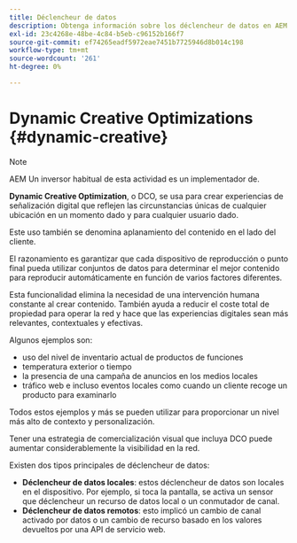 ```yaml
---
title: Déclencheur de datos
description: Obtenga información sobre los déclencheur de datos en AEM Screens.
exl-id: 23c4268e-48be-4c84-b5eb-c96152b166f7
source-git-commit: ef74265eadf5972eae7451b7725946d8b014c198
workflow-type: tm+mt
source-wordcount: '261'
ht-degree: 0%

---
```


# Dynamic Creative Optimizations {#dynamic-creative}

>[!NOTE]
>
>AEM Un inversor habitual de esta actividad es un implementador de.

**Dynamic Creative Optimization**, o DCO, se usa para crear experiencias de señalización digital que reflejen las circunstancias únicas de cualquier ubicación en un momento dado y para cualquier usuario dado.

Este uso también se denomina aplanamiento del contenido en el lado del cliente.

El razonamiento es garantizar que cada dispositivo de reproducción o punto final pueda utilizar conjuntos de datos para determinar el mejor contenido para reproducir automáticamente en función de varios factores diferentes.

Esta funcionalidad elimina la necesidad de una intervención humana constante al crear contenido. También ayuda a reducir el coste total de propiedad para operar la red y hace que las experiencias digitales sean más relevantes, contextuales y efectivas.

Algunos ejemplos son:

* uso del nivel de inventario actual de productos de funciones
* temperatura exterior o tiempo
* la presencia de una campaña de anuncios en los medios locales
* tráfico web e incluso eventos locales como cuando un cliente recoge un producto para examinarlo

Todos estos ejemplos y más se pueden utilizar para proporcionar un nivel más alto de contexto y personalización.

Tener una estrategia de comercialización visual que incluya DCO puede aumentar considerablemente la visibilidad en la red.

Existen dos tipos principales de déclencheur de datos:

* **Déclencheur de datos locales**: estos déclencheur de datos son locales en el dispositivo. Por ejemplo, si toca la pantalla, se activa un sensor que déclencheur un recurso de datos local o un conmutador de canal.
* **Déclencheur de datos remotos**: esto implicó un cambio de canal activado por datos o un cambio de recurso basado en los valores devueltos por una API de servicio web.
